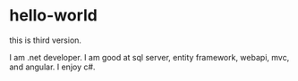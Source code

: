 # hello-world

this is third version.

I am .net developer.
I am good at sql server, entity framework, webapi, mvc, and angular.
I enjoy c#.
